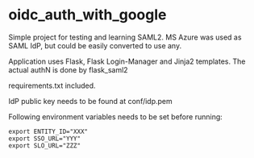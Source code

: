 # oidc_auth_with_google
Simple project for testing and learning SAML2. MS Azure was used as SAML IdP, but could be easily converted to use any.

Application uses Flask, Flask Login-Manager and Jinja2 templates. The actual authN is done by flask_saml2

requirements.txt included.

IdP public key needs to be found at  conf/idp.pem

Following environment variables needs to be set before running: 
```
export ENTITY_ID="XXX"
export SSO_URL="YYY"
export SLO_URL="ZZZ"

```
